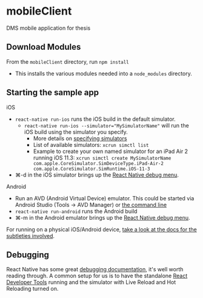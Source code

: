 # mobileClient
DMS mobile application for thesis

## Download Modules
From the `mobileClient` directory, run `npm install`
  * This installs the various modules needed into a `node_modules` directory.

## Starting the sample app

iOS
* `react-native run-ios` runs the iOS build in the default simulator.
  * `react-native run-ios --simulator="MySimulatorName"` will run the iOS build using the simulator you specify. 
    * More details on [specifying simulators](https://facebook.github.io/react-native/docs/running-on-simulator-ios.html)
    * List of available simulators: `xcrun simctl list`
    * Example to create your own named simulator for an iPad Air 2 running iOS 11.3: `xcrun simctl create MySimulatorName com.apple.CoreSimulator.SimDeviceType.iPad-Air-2 com.apple.CoreSimulator.SimRuntime.iOS-11-3`
* ⌘-d in the iOS simulator brings up the [React Native debug menu](https://facebook.github.io/react-native/docs/debugging.html).

Android
* Run an AVD (Android Virtual Device) emulator. This could be started via Android Studio (Tools -> AVD Manager) or [the command line](https://developer.android.com/studio/run/emulator-commandline)
* `react-native run-android` runs the Android build
* ⌘-m in the Android emulator brings up the [React Native debug menu](https://facebook.github.io/react-native/docs/debugging.html).


For running on a physical iOS/Android device, [take a look at the docs for the subtleties involved](https://facebook.github.io/react-native/docs/running-on-device).

## Debugging

React Native has some great [debugging documentation](https://facebook.github.io/react-native/docs/debugging.html), it's well worth reading through. A common setup for us is to have the standalone [React Developer Tools](https://github.com/facebook/react-devtools/tree/master/packages/react-devtools) running and the simulator with Live Reload and Hot Reloading turned on.

